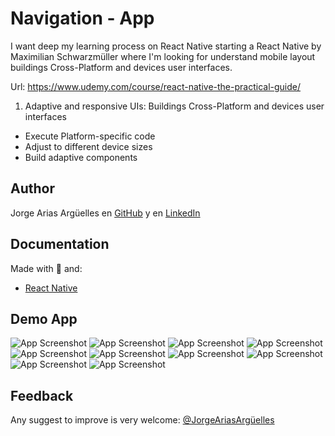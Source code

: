 # Navigation - App

I want deep my learning process on React Native starting a React Native by Maximilian Schwarzmüller where I'm looking for understand mobile layout buildings Cross-Platform and devices user interfaces.

Url: https://www.udemy.com/course/react-native-the-practical-guide/

1.  Adaptive and responsive UIs: Buildings Cross-Platform and devices user interfaces

- Execute Platform-specific code
- Adjust to different device sizes
- Build adaptive components

## Author

Jorge Arias Argüelles en [GitHub](https://github.com/jorgearguellles) y en
[LinkedIn](https://www.linkedin.com/in/jorgeariasarguelles/)

## Documentation

Made with :green_heart: and:

- [React Native](https://reactnative.dev/)

## Demo App

![App Screenshot](<https://github.com/jorgearguellles/guessMyNumberGame-RN/blob/main/assets/screensshoots/Captura%20de%20Pantalla%202023-08-07%20a%20la(s)%205.15.02%20p.m..png>)
![App Screenshot](<https://github.com/jorgearguellles/guessMyNumberGame-RN/blob/main/assets/screensshoots/Captura%20de%20Pantalla%202023-08-07%20a%20la(s)%205.15.34%20p.m..png>)
![App Screenshot](<https://github.com/jorgearguellles/guessMyNumberGame-RN/blob/main/assets/screensshoots/Captura%20de%20Pantalla%202023-08-07%20a%20la(s)%205.15.42%20p.m..png>)
![App Screenshot](<https://github.com/jorgearguellles/guessMyNumberGame-RN/blob/main/assets/screensshoots/Captura%20de%20Pantalla%202023-08-07%20a%20la(s)%205.15.54%20p.m..png>)
![App Screenshot](<https://github.com/jorgearguellles/guessMyNumberGame-RN/blob/main/assets/screensshoots/Captura%20de%20Pantalla%202023-08-07%20a%20la(s)%205.16.06%20p.m..png>)
![App Screenshot](<https://github.com/jorgearguellles/guessMyNumberGame-RN/blob/main/assets/screensshoots/Captura%20de%20Pantalla%202023-08-07%20a%20la(s)%205.16.16%20p.m..png>)
![App Screenshot](<https://github.com/jorgearguellles/guessMyNumberGame-RN/blob/main/assets/screensshoots/Captura%20de%20Pantalla%202023-08-07%20a%20la(s)%205.16.20%20p.m..png>)
![App Screenshot](<https://github.com/jorgearguellles/guessMyNumberGame-RN/blob/main/assets/screensshoots/Captura%20de%20Pantalla%202023-08-07%20a%20la(s)%205.16.30%20p.m..png>)
![App Screenshot](<https://github.com/jorgearguellles/guessMyNumberGame-RN/blob/main/assets/screensshoots/Captura%20de%20Pantalla%202023-08-07%20a%20la(s)%205.16.36%20p.m..png>)
![App Screenshot](<https://github.com/jorgearguellles/guessMyNumberGame-RN/blob/main/assets/screensshoots/Captura%20de%20Pantalla%202023-08-07%20a%20la(s)%205.17.36%20p.m..png>)

## Feedback

Any suggest to improve is very welcome: [@JorgeAriasArgüelles](https://www.linkedin.com/in/jorgeariasarguelles/)
